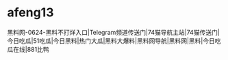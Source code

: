 # afeng13
黑料网-0624-黑料不打烊入口|Telegram频道传送门|74猫导航主站|74猫传送门|今日吃瓜|51吃瓜|今日黑料|热门大瓜|黑料大爆料|黑料网导航|黑料网|黑料|今日吃瓜在线|881比鸭
